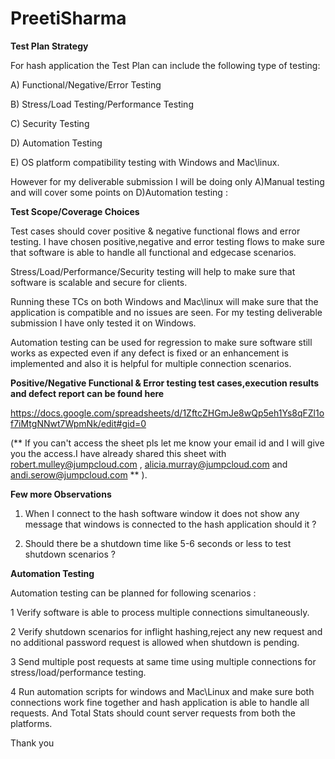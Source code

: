 # PreetiSharma


**Test Plan Strategy**

For hash application the Test Plan can include the following type of testing:

A) Functional/Negative/Error Testing

B) Stress/Load Testing/Performance Testing

C) Security Testing

D) Automation Testing

E) OS platform compatibility testing with Windows and Mac\linux.

However for my deliverable submission I will be doing only A)Manual testing and will cover some points on D)Automation testing :

**Test Scope/Coverage Choices**

Test cases should cover positive & negative functional flows and error testing.
I have chosen positive,negative and error testing flows to make sure that software is able to handle all functional and edgecase scenarios.

Stress/Load/Performance/Security testing will help to make sure that software is scalable and secure for clients.

Running these TCs on both Windows and Mac\linux will make sure that the application is compatible and no issues are seen. 
For my testing deliverable submission I have only tested it on Windows.

Automation testing can be used for regression to make sure software still works as expected even if any defect is fixed or an enhancement is implemented and also it is helpful for multiple connection scenarios.

**Positive/Negative Functional & Error testing test cases,execution results and defect report can be found here**

https://docs.google.com/spreadsheets/d/1ZftcZHGmJe8wQp5eh1Ys8qFZl1of7iMtgNNwt7WpmNk/edit#gid=0

(** If you can't access the sheet pls let me know your email id and I will give you the access.I have already shared this sheet with robert.mulley@jumpcloud.com ,
alicia.murray@jumpcloud.com and andi.serow@jumpcloud.com ** ).


**Few more Observations**

1) When I connect to the hash software window it does not show any message that windows is connected to the hash application should it ?

2) Should there be a shutdown time like 5-6 seconds or less to test shutdown scenarios ?



**Automation Testing**

Automation testing can be planned for following scenarios :

1 Verify software is able to process multiple connections simultaneously.

2 Verify shutdown scenarios for inflight hashing,reject any new request and no additional password request is allowed when shutdown is pending.

3 Send multiple post requests at same time using multiple connections for stress/load/performance testing.

4 Run automation scripts for windows and Mac\Linux and make sure both connections work fine together and hash application is able to handle all requests.
  And Total Stats should count server requests from both the platforms.
  
  
 Thank you
 
  
